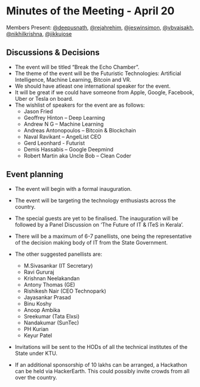 # Minutes of the Meeting - April 20

Members Present: [@deepusnath][deepu], [@rejahrehim][rejah], [@jeswinsimon][jeswin], [@vbvaisakh][vaisakh], [@nikhilkrishna][technikhil], [@jikkujose][jikku]

## Discussions & Decisions

* The event will be titled “Break the Echo Chamber”. 
* The theme of the event will be the Futuristic Technologies: Artificial Intelligence, Machine Learning, Bitcoin and VR. 
* We should have atleast one international speaker for the event. 
* It will be great if we could have someone from Apple, Google, Facebook, Uber or Tesla on board.
* The wishlist of speakers for the event are as follows:
    * Jason Fried
    * Geoffrey Hinton – Deep Learning
    * Andrew N G – Machine Learning
    * Andreas Antonopoulos – Bitcoin & Blockchain
    * Naval Ravikant – AngelList CEO
    * Gerd Leonhard  - Futurist
    * Demis Hassabis – Google Deepmind
    * Robert Martin aka Uncle Bob – Clean Coder

## Event planning

* The event will begin with a formal inauguration. 
* The event will be targeting the technology enthusiasts across the country. 
* The special guests are yet to be finalised. The inauguration will be followed by a Panel Discussion on ‘The Future of IT & ITeS in Kerala’.
* There will be a maximum of 6-7 panellists, one being the representative of the decision making body of IT from the State Government. 
* The other suggested panellists are:
    *  M.Sivasankar (IT Secretary)
    * Ravi Gururaj
    * Krishnan Neelakandan
    * Antony Thomas (GE)
    * Rishikesh Nair (CEO Technopark)
    * Jayasankar Prasad
    * Binu Koshy
    * Anoop Ambika
    * Sreekumar (Tata Elxsi)
    * Nandakumar (SunTec)
    * PH Kurian
    * Keyur Patel

* Invitations will be sent to the HODs of all the technical institutes of the State under KTU.
* If an additional sponsorship of 10 lakhs can be arranged, a Hackathon can be held via HackerEarth. This could possibly invite crowds from all over the country.

[deepu]: https://github.com/deepusnath
[jeswin]: https://github.com/jeswinsimon
[rejah]: https://github.com/rejahrehim
[vaisakh]: https://github.com/bvaisakh
[jikku]: https://github.com/jikkujose
[technikhil]: https://github.com/nikhilkrishna
